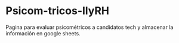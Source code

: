# Psicom-tricos-IlyRH
Pagina para evaluar psicométricos a candidatos tech y almacenar la información en google sheets.
